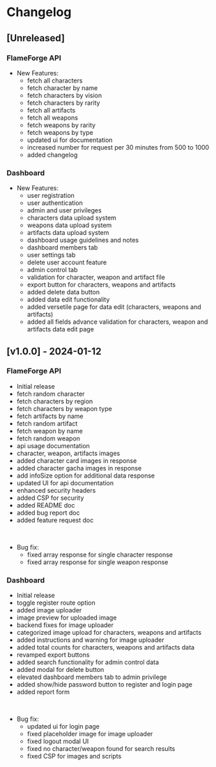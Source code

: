 # Changelog

## [Unreleased]

### FlameForge API

- New Features:
    - fetch all characters
    - fetch character by name
    - fetch characters by vision
    - fetch characters by rarity
    - fetch all artifacts
    - fetch all weapons
    - fetch weapons by rarity
    - fetch weapons by type
    - updated ui for documentation
    - increased number for request per 30 minutes from 500 to 1000
    - added changelog
    

### Dashboard

- New Features:
    - user registration
    - user authentication
    - admin and user privileges
    - characters data upload system
    - weapons data upload system
    - artifacts data upload system
    - dashboard usage guidelines and notes
    - dashboard members tab
    - user settings tab
    - delete user account feature
    - admin control tab
    - validation for character, weapon and artifact file
    - export button for characters, weapons and artifacts
    - added delete data button
    - added data edit functionality
    - added versetile page for data edit (characters, weapons and artifacts)
    - added all fields advance validation for characters, weapon and artifacts data edit page
    
## [v1.0.0] - 2024-01-12

### FlameForge API

- Initial release
- fetch random character
- fetch characters by region
- fetch characters by weapon type
- fetch artifacts by name
- fetch random artifact
- fetch weapon by name
- fetch random weapon
- api usage documentation
- character, weapon, artifacts images
- added character card images in response
- added character gacha images in response
- add infoSize option for additional data response
- updated UI for api documentation
- enhanced security headers
- added CSP for security
- added README doc
- added bug report doc
- added feature request doc
<br>

- Bug fix:
    - fixed array response for single character response
    - fixed array response for single weapon response
    
### Dashboard

- Initial release
- toggle register route option
- added image uploader
- image preview for uploaded image
- backend fixes for image uploader
- categorized image upload for characters, weapons and artifacts
- added instructions and warning for image uploader
- added total counts for characters, weapons and artifacts data
- revamped export buttons
- added search functionality for admin control data
- added modal for delete button
- elevated dashboard members tab to admin privilege
- added show/hide password button to register and login page
- added report form
<br>

- Bug fix:
    - updated ui for login page
    - fixed placeholder image for image uploader
    - fixed logout modal UI
    - fixed no character/weapon found for search results
    - fixed CSP for images and scripts